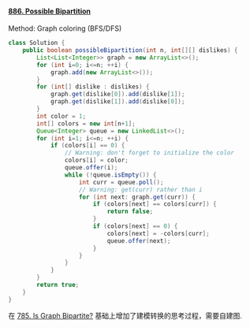 #### [886. Possible Bipartition](https://leetcode-cn.com/problems/possible-bipartition/)

Method: Graph coloring (BFS/DFS)

```java
class Solution {
    public boolean possibleBipartition(int n, int[][] dislikes) {
        List<List<Integer>> graph = new ArrayList<>();
        for (int i=0; i<=n; ++i) {
            graph.add(new ArrayList<>());
        }
        for (int[] dislike : dislikes) {
            graph.get(dislike[0]).add(dislike[1]);
            graph.get(dislike[1]).add(dislike[0]);
        }
        int color = 1;
        int[] colors = new int[n+1];
        Queue<Integer> queue = new LinkedList<>();
        for (int i=1; i<=n; ++i) {
            if (colors[i] == 0) {
                // Warning: don't forget to initialize the color
                colors[i] = color;
                queue.offer(i);
                while (!queue.isEmpty()) {
                    int curr = queue.poll();
                    // Warning: get(curr) rather than i
                    for (int next: graph.get(curr)) {
                        if (colors[next] == colors[curr]) {
                            return false;
                        }
                        if (colors[next] == 0) {
                            colors[next] = -colors[curr];
                            queue.offer(next);
                        }
                    }
                }
            }
        }
        return true;
    }
}
```

在 [785. Is Graph Bipartite?](https://leetcode-cn.com/problems/is-graph-bipartite/) 基础上增加了建模转换的思考过程，需要自建图.